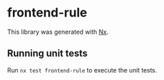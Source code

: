# frontend-rule

This library was generated with [Nx](https://nx.dev).

## Running unit tests

Run `nx test frontend-rule` to execute the unit tests.
